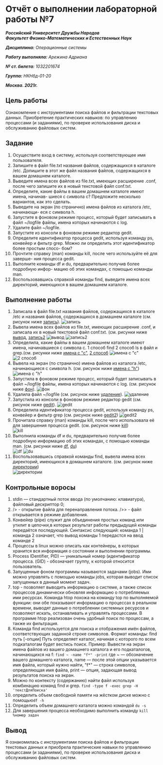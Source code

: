# Отчёт о выполнении лабораторной работы №7

***Российский Университет Дружбы Народов***  
***Факультет Физико-Математических и Естественных Наук***

***Дисциплина:*** *Операционные системы*

***Работу выполняла:*** *Арежина Адриана*

***№ ст. билета:*** *1032201674*

***Группа:*** *НКНбд-01-20*

***Москва. 2021г.***


## Цель работы

Ознакомление с инструментами поиска файлов и фильтрации текстовых данных. Приобретение практических навыков: по управлению процессами (и заданиями), по проверке использования диска и обслуживанию файловых систем.

## Задание

1. Осуществите вход в систему, используя соответствующее имя пользователя.
2. Запишите в файл file.txt названия файлов, содержащихся в каталоге /etc.
   Допишите в этот же файл названия файлов, содержащихся в вашем домашнем
   каталоге.
3. Выведите имена всех файлов из file.txt, имеющих расширение .conf, после
   чего запишите их в новый текстовой файл conf.txt.
4. Определите, какие файлы в вашем домашнем каталоге имеют имена, начинав-
   шиеся с символа c? Предложите несколько вариантов, как это сделать.
5. Выведите на экран (по странично) имена файлов из каталога /etc, начинающи-
   еся с символа h.
6. Запустите в фоновом режиме процесс, который будет записывать в файл
   ~/logfile файлы, имена которых начинаются с log.
7. Удалите файл ~/logfile.
8. Запустите из консоли в фоновом режиме редактор gedit.
9. Определите идентификатор процесса gedit, используя команду ps, конвейер и
   фильтр grep. Можно ли определить этот идентификатор более простым спосо-
   бом?
10. Прочтите справку (man) команды kill, после чего используйте её для заверше-
    ния процесса gedit.
11. Выполните команды df и du, предварительно получив более подробную инфор-
    мацию об этих командах, с помощью команды man.
12. Воспользовавшись справкой команды find, выведите имена всех директорий,
    имеющихся в вашем домашнем каталоге.

## Выполнение работы

1. Записала в файл file.txt названия файлов, содержащихся в каталоге /etс и названия файлов, содержащихся в домашнем каталоге (см. рисунок ниже [запись](https://github.com/Adriana-Arezhina/Lab/blob/main/Lab07/pict/1.JPG)).
   ![запись](https://github.com/Adriana-Arezhina/Lab/blob/main/Lab07/pict/1.JPG)
2. Вывела имена всех файлов из file.txt, имеющих расширение .conf, и записала их в новый текстовой файл conf.txt. (см. рисунки ниже [вывод](https://github.com/Adriana-Arezhina/Lab/blob/main/Lab07/pict/2.JPG), [запись2](https://github.com/Adriana-Arezhina/Lab/blob/main/Lab07/pict/3.JPG)
   ![вывод](https://github.com/Adriana-Arezhina/Lab/blob/main/Lab07/pict/2.JPG)
   ![запись2](https://github.com/Adriana-Arezhina/Lab/blob/main/Lab07/pict/3.JPG)
3. Определила, какие файлы в вашем домашнем каталоге имеют имена, начинавшиеся с символа с. 1 способ find 2 способ ls в файл и grep.(см. рисунки ниже [имена с "с"](https://github.com/Adriana-Arezhina/Lab/blob/main/Lab07/pict/4.JPG), [2 способ](https://github.com/Adriana-Arezhina/Lab/blob/main/Lab07/pict/5.JPG)
   ![имена с "с"](https://github.com/Adriana-Arezhina/Lab/blob/main/Lab07/pict/4.JPG)
   ![2 способ](https://github.com/Adriana-Arezhina/Lab/blob/main/Lab07/pict/5.JPG)
4. Вывела на экран (по странично) имена файлов из каталога /etc, начинающиеся с символа h. (см. рисунок ниже [имена с "h"](https://github.com/Adriana-Arezhina/Lab/blob/main/Lab07/pict/6.JPG))  
   ![имена с "h"](https://github.com/Adriana-Arezhina/Lab/blob/main/Lab07/pict/6.JPG)
5. Запустила в фоновом режиме процесс, который будет записывать в файл ~/logfile файлы, имена которых начинаются с log. (см. рисунок ниже [фон](https://github.com/Adriana-Arezhina/Lab/blob/main/Lab07/pict/7.JPG)).
   ![фон](https://github.com/Adriana-Arezhina/Lab/blob/main/Lab07/pict/7.JPG)
6. Удалила файл ~/logfile (см. рисунок ниже [удаление](https://github.com/Adriana-Arezhina/Lab/blob/main/Lab07/pict/8.JPG)).
   ![удаление](https://github.com/Adriana-Arezhina/Lab/blob/main/Lab07/pict/8.JPG)
7. Запустила из консоли в фоновом режиме редактор gedit (см. рисунок ниже [gedit](https://github.com/Adriana-Arezhina/Lab/blob/main/Lab07/pict/9.JPG)).
   ![gedit](https://github.com/Adriana-Arezhina/Lab/blob/main/Lab07/pict/9.JPG)
8. Определила идентификатор процесса gedit, используя команду ps, конвейер и фильтр grep (см. рисунок ниже [gedit2](https://github.com/Adriana-Arezhina/Lab/blob/main/Lab07/pict/10.JPG))
   ![gedit2](https://github.com/Adriana-Arezhina/Lab/blob/main/Lab07/pict/10.JPG)
9. Прочитала справку (man) команды kill, после чего использовала её для завершения процесса gedit. (см. рисунок ниже [kill](https://github.com/Adriana-Arezhina/Lab/blob/main/Lab07/pict/11.JPG))  
   ![kill](https://github.com/Adriana-Arezhina/Lab/blob/main/Lab07/pict/11.JPG)
10. Выполнила команды df и du, предварительно получив более подробную информацию об этих командах, с помощью команды man. (см. рисунки ниже [df](https://github.com/Adriana-Arezhina/Lab/blob/main/Lab07/pict/13.JPG), [du](https://github.com/Adriana-Arezhina/Lab/blob/main/Lab07/pict/14.JPG))  
    ![df](https://github.com/Adriana-Arezhina/Lab/blob/main/Lab07/pict/13.JPG)
    ![du](https://github.com/Adriana-Arezhina/Lab/blob/main/Lab07/pict/14.JPG)
11. Воспользовавшись справкой команды find, вывела имена всех директорий, имеющихся в домашнем каталоге. (см. рисунок ниже [директории](https://github.com/Adriana-Arezhina/Lab/blob/main/Lab07/pict/15.JPG))  
    ![директории](https://github.com/Adriana-Arezhina/Lab/blob/main/Lab07/pict/15.JPG)

## Контрольные воросы

1. stdin — стандартный поток ввода (по умолчанию: клавиатура), файловый дескриптор 0;
2. /> - открытие файла для перенаправления потока.
   />> - файл открывается в режиме добавления.
3. Конвейер (pipe) служит для объединения простых команд или утилит в цепочки,в которых результат работы предыдущей команды передаётся последующей. Синтаксис следующий:
   команда 1 | команда 2
   означает, что вывод команды 1 передастся на ввод команде 2
4. Процессы в linux можно описать как контейнеры, в которых хранится вся информация о состоянии и выполнении программы.
5. Process IDentifier, PID) — уникальный номер (идентификатор процесса. (GID) - обозначает группу, к которой относится пользователь.
6. Запущенные фоном программы называются задачами (jobs). Ими можно управлять с помощью команды jobs, которая выводит список запущенных в данный момент задач.
7. top - позволяет выводить информацию о системе, а также список процессов динамически обновляя информацию о потребляемых ими ресурсах.
   Команда htop похожа на команду top по выполняемой функции: они обе показывают информацию о процессах в реальном времени, выводят данные о потреблении системных ресурсов и позволяют искать, останавливать и управлять процессами.
   В программе htop реализован очень удобный поиск по процессам, а также их фильтрация.
8. Команда find используется для поиска и отображения имён файлов, соответствующих заданной строке символов.
   Формат команды:
   find путь [-опции]
   Путь определяет каталог, начиная с которого по всем подкаталогам будет вестись поиск.
   Пример:
   Вывести на экран имена файлов из вашего домашнего каталога и его подкаталогов, начинающихся на f:
   `find ~ -name "f*" -print`
   где ~ — обозначение вашего домашнего каталога, name — после этой опции указывается имя файла, который нужно найти, "f\*" — строка символов, определяющая имя файла, print — опция, задающая вывод результатов поиска на экран.
9. Можно по контексту (содержанию) найти файл используя комбинацию команд find и grep. `find -type f -exec grep -H 'текстДляПоиска' `
10. определить объем свободной памяти на жёстком диске можно с помощью`df -h`
11. Определить объем домашнего каталога можно командой `du -s`
12. Для завершения процесса необходимо выполнить команду
    `kill %номер задач`

## Вывод

Я ознакомилась с инструментами поиска файлов и фильтрации текстовых данных и приобрела практические навыки по управлению процессами (и заданиями), по проверке использования диска и обслуживанию файловых систем.
